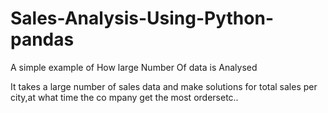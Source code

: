 # Sales-Analysis-Using-Python-pandas
A simple example of How large Number Of data is Analysed

It takes a large number of sales data and make solutions for total sales per city,at what time the co mpany get the most ordersetc..
